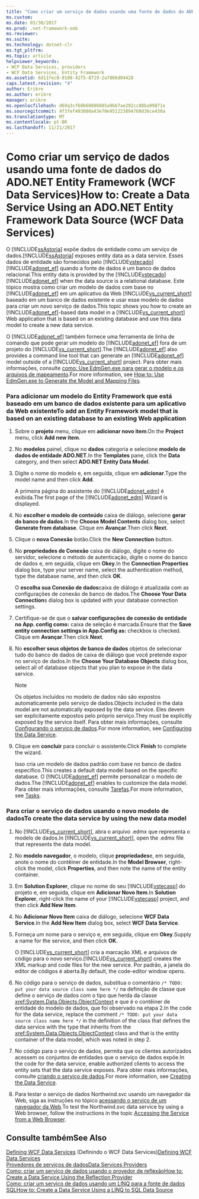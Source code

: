 ```yaml
---
title: "Como criar um serviço de dados usando uma fonte de dados do ADO.NET Entity Framework (WCF Data Services)"
ms.custom: 
ms.date: 03/30/2017
ms.prod: .net-framework-oob
ms.reviewer: 
ms.suite: 
ms.technology: dotnet-clr
ms.tgt_pltfrm: 
ms.topic: article
helpviewer_keywords:
- WCF Data Services, providers
- WCF Data Services, Entity Framework
ms.assetid: 6d11fec8-0108-42f5-8719-2a7866d04428
caps.latest.revision: "4"
author: Erikre
ms.author: erikre
manager: erikre
ms.openlocfilehash: d69a3cf60b60806085a9bb7ae292cc88ba99871e
ms.sourcegitcommit: 4f3fef493080a43e70e951223894768d36ce430a
ms.translationtype: MT
ms.contentlocale: pt-BR
ms.lasthandoff: 11/21/2017
---
```

# <a name="how-to-create-a-data-service-using-an-adonet-entity-framework-data-source-wcf-data-services"></a><span data-ttu-id="7aace-102">Como criar um serviço de dados usando uma fonte de dados do ADO.NET Entity Framework (WCF Data Services)</span><span class="sxs-lookup"><span data-stu-id="7aace-102">How to: Create a Data Service Using an ADO.NET Entity Framework Data Source (WCF Data Services)</span></span>
<span data-ttu-id="7aace-103">O [!INCLUDE[ssAstoria](../../../../includes/ssastoria-md.md)] expõe dados de entidade como um serviço de dados.</span><span class="sxs-lookup"><span data-stu-id="7aace-103">[!INCLUDE[ssAstoria](../../../../includes/ssastoria-md.md)] exposes entity data as a data service.</span></span> <span data-ttu-id="7aace-104">Esses dados de entidade são fornecidos pelo [!INCLUDE[vstecado](../../../../includes/vstecado-md.md)][!INCLUDE[adonet_ef](../../../../includes/adonet-ef-md.md)] quando a fonte de dados é um banco de dados relacional.</span><span class="sxs-lookup"><span data-stu-id="7aace-104">This entity data is provided by the [!INCLUDE[vstecado](../../../../includes/vstecado-md.md)][!INCLUDE[adonet_ef](../../../../includes/adonet-ef-md.md)] when the data source is a relational database.</span></span> <span data-ttu-id="7aace-105">Este tópico mostra como criar um modelo de dados com base no [!INCLUDE[adonet_ef](../../../../includes/adonet-ef-md.md)] em um aplicativo da Web [!INCLUDE[vs_current_short](../../../../includes/vs-current-short-md.md)] baseado em um banco de dados existente e usar esse modelo de dados para criar um novo serviço de dados.</span><span class="sxs-lookup"><span data-stu-id="7aace-105">This topic shows you how to create an [!INCLUDE[adonet_ef](../../../../includes/adonet-ef-md.md)]-based data model in a [!INCLUDE[vs_current_short](../../../../includes/vs-current-short-md.md)] Web application that is based on an existing database and use this data model to create a new data service.</span></span>  
  
 <span data-ttu-id="7aace-106">O [!INCLUDE[adonet_ef](../../../../includes/adonet-ef-md.md)] também fornece uma ferramenta de linha de comando que pode gerar um modelo do [!INCLUDE[adonet_ef](../../../../includes/adonet-ef-md.md)] fora de um projeto do [!INCLUDE[vs_current_short](../../../../includes/vs-current-short-md.md)].</span><span class="sxs-lookup"><span data-stu-id="7aace-106">The [!INCLUDE[adonet_ef](../../../../includes/adonet-ef-md.md)] also provides a command line tool that can generate an [!INCLUDE[adonet_ef](../../../../includes/adonet-ef-md.md)] model outside of a [!INCLUDE[vs_current_short](../../../../includes/vs-current-short-md.md)] project.</span></span> <span data-ttu-id="7aace-107">Para obter mais informações, consulte [como: Use EdmGen.exe para gerar o modelo e os arquivos de mapeamento](../../../../docs/framework/data/adonet/ef/how-to-use-edmgen-exe-to-generate-the-model-and-mapping-files.md).</span><span class="sxs-lookup"><span data-stu-id="7aace-107">For more information, see [How to: Use EdmGen.exe to Generate the Model and Mapping Files](../../../../docs/framework/data/adonet/ef/how-to-use-edmgen-exe-to-generate-the-model-and-mapping-files.md).</span></span>  
  
### <a name="to-add-an-entity-framework-model-that-is-based-on-an-existing-database-to-an-existing-web-application"></a><span data-ttu-id="7aace-108">Para adicionar um modelo do Entity Framework que está baseado em um banco de dados existente para um aplicativo da Web existente</span><span class="sxs-lookup"><span data-stu-id="7aace-108">To add an Entity Framework model that is based on an existing database to an existing Web application</span></span>  
  
1.  <span data-ttu-id="7aace-109">Sobre o **projeto** menu, clique em **adicionar novo item**.</span><span class="sxs-lookup"><span data-stu-id="7aace-109">On the **Project** menu, click **Add new item**.</span></span>  
  
2.  <span data-ttu-id="7aace-110">No **modelos** painel, clique no **dados** categoria e selecione **modelo de dados de entidade ADO.NET**.</span><span class="sxs-lookup"><span data-stu-id="7aace-110">In the **Templates** pane, click the **Data** category, and then select **ADO.NET Entity Data Model**.</span></span>  
  
3.  <span data-ttu-id="7aace-111">Digite o nome do modelo e, em seguida, clique em **adicionar**.</span><span class="sxs-lookup"><span data-stu-id="7aace-111">Type the model name and then click **Add**.</span></span>  
  
     <span data-ttu-id="7aace-112">A primeira página do assistente do [!INCLUDE[adonet_edm](../../../../includes/adonet-edm-md.md)] é exibida.</span><span class="sxs-lookup"><span data-stu-id="7aace-112">The first page of the [!INCLUDE[adonet_edm](../../../../includes/adonet-edm-md.md)] Wizard is displayed.</span></span>  
  
4.  <span data-ttu-id="7aace-113">No **escolher o modelo de conteúdo** caixa de diálogo, selecione **gerar do banco de dados**.</span><span class="sxs-lookup"><span data-stu-id="7aace-113">In the **Choose Model Contents** dialog box, select **Generate from database**.</span></span> <span data-ttu-id="7aace-114">Clique em **Avançar**.</span><span class="sxs-lookup"><span data-stu-id="7aace-114">Then click **Next**.</span></span>  
  
5.  <span data-ttu-id="7aace-115">Clique o **nova Conexão** botão.</span><span class="sxs-lookup"><span data-stu-id="7aace-115">Click the **New Connection** button.</span></span>  
  
6.  <span data-ttu-id="7aace-116">No **propriedades de Conexão** caixa de diálogo, digite o nome do servidor, selecione o método de autenticação, digite o nome do banco de dados e, em seguida, clique em **Okey**.</span><span class="sxs-lookup"><span data-stu-id="7aace-116">In the **Connection Properties** dialog box, type your server name, select the authentication method, type the database name, and then click **OK**.</span></span>  
  
     <span data-ttu-id="7aace-117">O **escolha sua Conexão de dados**caixa de diálogo é atualizada com as configurações de conexão de banco de dados.</span><span class="sxs-lookup"><span data-stu-id="7aace-117">The **Choose Your Data Connection**s dialog box is updated with your database connection settings.</span></span>  
  
7.  <span data-ttu-id="7aace-118">Certifique-se de que o **salvar configurações de conexão de entidade no App. config como:** caixa de seleção é marcada.</span><span class="sxs-lookup"><span data-stu-id="7aace-118">Ensure that the **Save entity connection settings in App.Config as:** checkbox is checked.</span></span> <span data-ttu-id="7aace-119">Clique em **Avançar**.</span><span class="sxs-lookup"><span data-stu-id="7aace-119">Then click **Next**.</span></span>  
  
8.  <span data-ttu-id="7aace-120">No **escolher seus objetos de banco de dados** objetos de selecionar tudo do banco de dados de caixa de diálogo que você pretende expor no serviço de dados.</span><span class="sxs-lookup"><span data-stu-id="7aace-120">In the **Choose Your Database Objects** dialog box, select all of database objects that you plan to expose in the data service.</span></span>  
  
    > [!NOTE]
    >  <span data-ttu-id="7aace-121">Os objetos incluídos no modelo de dados não são expostos automaticamente pelo serviço de dados.</span><span class="sxs-lookup"><span data-stu-id="7aace-121">Objects included in the data model are not automatically exposed by the data service.</span></span> <span data-ttu-id="7aace-122">Eles devem ser explicitamente expostos pelo próprio serviço.</span><span class="sxs-lookup"><span data-stu-id="7aace-122">They must be explicitly exposed by the service itself.</span></span> <span data-ttu-id="7aace-123">Para obter mais informações, consulte [Configurando o serviço de dados](../../../../docs/framework/data/wcf/configuring-the-data-service-wcf-data-services.md).</span><span class="sxs-lookup"><span data-stu-id="7aace-123">For more information, see [Configuring the Data Service](../../../../docs/framework/data/wcf/configuring-the-data-service-wcf-data-services.md).</span></span>  
  
9. <span data-ttu-id="7aace-124">Clique em **concluir** para concluir o assistente.</span><span class="sxs-lookup"><span data-stu-id="7aace-124">Click **Finish** to complete the wizard.</span></span>  
  
     <span data-ttu-id="7aace-125">Isso cria um modelo de dados padrão com base no banco de dados específico.</span><span class="sxs-lookup"><span data-stu-id="7aace-125">This creates a default data model based on the specific database.</span></span> <span data-ttu-id="7aace-126">O [!INCLUDE[adonet_ef](../../../../includes/adonet-ef-md.md)] permite personalizar o modelo de dados.</span><span class="sxs-lookup"><span data-stu-id="7aace-126">The [!INCLUDE[adonet_ef](../../../../includes/adonet-ef-md.md)] enables to customize the data model.</span></span> <span data-ttu-id="7aace-127">Para obter mais informações, consulte [Tarefas](http://msdn.microsoft.com/en-us/7166f1f1-4de8-4bd4-86b5-5e20a2ebaccb).</span><span class="sxs-lookup"><span data-stu-id="7aace-127">For more information, see [Tasks](http://msdn.microsoft.com/en-us/7166f1f1-4de8-4bd4-86b5-5e20a2ebaccb).</span></span>  
  
### <a name="to-create-the-data-service-by-using-the-new-data-model"></a><span data-ttu-id="7aace-128">Para criar o serviço de dados usando o novo modelo de dados</span><span class="sxs-lookup"><span data-stu-id="7aace-128">To create the data service by using the new data model</span></span>  
  
1.  <span data-ttu-id="7aace-129">No [!INCLUDE[vs_current_short](../../../../includes/vs-current-short-md.md)], abra o arquivo .edmx que representa o modelo de dados.</span><span class="sxs-lookup"><span data-stu-id="7aace-129">In [!INCLUDE[vs_current_short](../../../../includes/vs-current-short-md.md)], open the .edmx file that represents the data model.</span></span>  
  
2.  <span data-ttu-id="7aace-130">No **modelo navegador**, o modelo, clique **propriedades**e, em seguida, anote o nome do contêiner de entidade.</span><span class="sxs-lookup"><span data-stu-id="7aace-130">In the **Model Browser**, right-click the model, click **Properties**, and then note the name of the entity container.</span></span>  
  
3.  <span data-ttu-id="7aace-131">Em **Solution Explorer**, clique no nome do seu [!INCLUDE[vstecasp](../../../../includes/vstecasp-md.md)] do projeto e, em seguida, clique em **Adicionar Novo Item**.</span><span class="sxs-lookup"><span data-stu-id="7aace-131">In **Solution Explorer**, right-click the name of your [!INCLUDE[vstecasp](../../../../includes/vstecasp-md.md)] project, and then click **Add New Item**.</span></span>  
  
4.  <span data-ttu-id="7aace-132">No **Adicionar Novo Item** caixa de diálogo, selecione **WCF Data Service**.</span><span class="sxs-lookup"><span data-stu-id="7aace-132">In the **Add New Item** dialog box, select **WCF Data Service**.</span></span>  
  
5.  <span data-ttu-id="7aace-133">Forneça um nome para o serviço e, em seguida, clique em **Okey**.</span><span class="sxs-lookup"><span data-stu-id="7aace-133">Supply a name for the service, and then click **OK**.</span></span>  
  
     <span data-ttu-id="7aace-134">O [!INCLUDE[vs_current_short](../../../../includes/vs-current-short-md.md)] cria a marcação XML e arquivos de código para o novo serviço.</span><span class="sxs-lookup"><span data-stu-id="7aace-134">[!INCLUDE[vs_current_short](../../../../includes/vs-current-short-md.md)] creates the XML markup and code files for the new service.</span></span> <span data-ttu-id="7aace-135">Por padrão, a janela do editor de códigos é aberta.</span><span class="sxs-lookup"><span data-stu-id="7aace-135">By default, the code-editor window opens.</span></span>  
  
6.  <span data-ttu-id="7aace-136">No código para o serviço de dados, substitua o comentário `/* TODO: put your data source class name here */` na definição de classe que define o serviço de dados com o tipo que herda da classe <xref:System.Data.Objects.ObjectContext> e que é o contêiner de entidade do modelo de dados, que foi observado na etapa 2.</span><span class="sxs-lookup"><span data-stu-id="7aace-136">In the code for the data service, replace the comment `/* TODO: put your data source class name here */` in the definition of the class that defines the data service with the type that inherits from the <xref:System.Data.Objects.ObjectContext> class and that is the entity container of the data model, which was noted in step 2.</span></span>  
  
7.  <span data-ttu-id="7aace-137">No código para o serviço de dados, permita que os clientes autorizados acessem os conjuntos de entidades que o serviço de dados expõe.</span><span class="sxs-lookup"><span data-stu-id="7aace-137">In the code for the data service, enable authorized clients to access the entity sets that the data service exposes.</span></span> <span data-ttu-id="7aace-138">Para obter mais informações, consulte [criando o serviço de dados](../../../../docs/framework/data/wcf/creating-the-data-service.md).</span><span class="sxs-lookup"><span data-stu-id="7aace-138">For more information, see [Creating the Data Service](../../../../docs/framework/data/wcf/creating-the-data-service.md).</span></span>  
  
8.  <span data-ttu-id="7aace-139">Para testar o serviço de dados Northwind.svc usando um navegador da Web, siga as instruções no tópico [acessando o serviço de um navegador da Web](../../../../docs/framework/data/wcf/accessing-the-service-from-a-web-browser-wcf-data-services-quickstart.md).</span><span class="sxs-lookup"><span data-stu-id="7aace-139">To test the Northwind.svc data service by using a Web browser, follow the instructions in the topic [Accessing the Service from a Web Browser](../../../../docs/framework/data/wcf/accessing-the-service-from-a-web-browser-wcf-data-services-quickstart.md).</span></span>  
  
## <a name="see-also"></a><span data-ttu-id="7aace-140">Consulte também</span><span class="sxs-lookup"><span data-stu-id="7aace-140">See Also</span></span>  
 <span data-ttu-id="7aace-141">[Defining WCF Data Services](../../../../docs/framework/data/wcf/defining-wcf-data-services.md) (Definindo o WCF Data Services)</span><span class="sxs-lookup"><span data-stu-id="7aace-141">[Defining WCF Data Services](../../../../docs/framework/data/wcf/defining-wcf-data-services.md)</span></span>  
 [<span data-ttu-id="7aace-142">Provedores de serviços de dados</span><span class="sxs-lookup"><span data-stu-id="7aace-142">Data Services Providers</span></span>](../../../../docs/framework/data/wcf/data-services-providers-wcf-data-services.md)  
 [<span data-ttu-id="7aace-143">Como: criar um serviço de dados usando o provedor de reflexão</span><span class="sxs-lookup"><span data-stu-id="7aace-143">How to: Create a Data Service Using the Reflection Provider</span></span>](../../../../docs/framework/data/wcf/create-a-data-service-using-rp-wcf-data-services.md)  
 [<span data-ttu-id="7aace-144">Como: criar um serviço de dados usando um LINQ para a fonte de dados SQL</span><span class="sxs-lookup"><span data-stu-id="7aace-144">How to: Create a Data Service Using a LINQ to SQL Data Source</span></span>](../../../../docs/framework/data/wcf/create-a-data-service-using-linq-to-sql-wcf.md)
